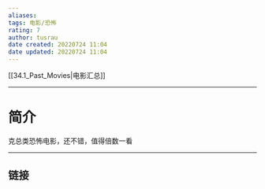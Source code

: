 ```yaml
---
aliases: 
tags: 电影/恐怖 
rating: 7
author: tusrau
date created: 20220724 11:04
date updated: 20220724 11:04
---
```


[[34.1_Past_Movies|电影汇总]]

---

# 简介

克总类恐怖电影，还不错，值得倍数一看

---

## 链接
